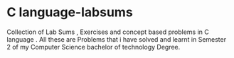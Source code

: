 # C language-labsums
Collection of Lab Sums , Exercises and concept based problems in C language . 
All these are Problems that i have solved and learnt in Semester 2 of my Computer Science bachelor of technology Degree.
